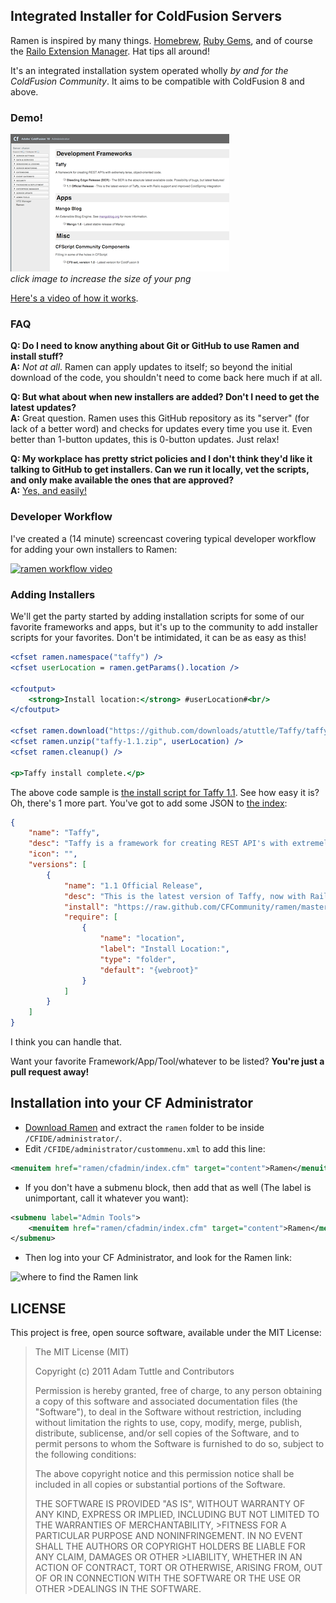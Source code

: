 ## Integrated Installer for ColdFusion Servers

Ramen is inspired by many things. [Homebrew][1], [Ruby Gems][2], and of course the [Railo Extension Manager][3]. Hat tips all around!

It's an integrated installation system operated wholly _by and for the ColdFusion Community_. It aims to be compatible with ColdFusion 8 and above.

### Demo!

[![click here to increase the size of your png](https://github.com/CFCommunity/ramen/raw/master/ramen_tn.png)](https://github.com/CFCommunity/ramen/raw/master/ramen.png)
<br/>_click image to increase the size of your png_

[Here's a video of how it works][7].

### FAQ

**Q: Do I need to know anything about Git or GitHub to use Ramen and install stuff?**<br/>
**A:** _Not at all_. Ramen can apply updates to itself; so beyond the initial download of the code, you shouldn't need to come back here much if at all.

**Q: But what about when new installers are added? Don't I need to get the latest updates?**<br/>
**A:** Great question. Ramen uses this GitHub repository as its "server" (for lack of a better word) and checks for updates every time you use it. Even better than 1-button updates, this is 0-button updates. Just relax!

**Q: My workplace has pretty strict policies and I don't think they'd like it talking to GitHub to get installers. Can we run it locally, vet the scripts, and only make available the ones that are approved?**<br/>
**A:** [Yes, and easily!][8]

### Developer Workflow

I've created a (14 minute) screencast covering typical developer workflow for adding your own installers to Ramen:

[![ramen workflow video](https://dl.dropbox.com/u/3831772/ramen-workflow.png)](https://dl.dropbox.com/u/3831772/ramen-workflow.mov)

### Adding Installers

We'll get the party started by adding installation scripts for some of our favorite frameworks and apps, but it's up to the community to add installer scripts for your favorites. Don't be intimidated, it can be as easy as this!

```cfm
<cfset ramen.namespace("taffy") />
<cfset userLocation = ramen.getParams().location />

<cfoutput>
	<strong>Install location:</strong> #userLocation#<br/>
</cfoutput>

<cfset ramen.download("https://github.com/downloads/atuttle/Taffy/taffy-v1.1.zip", "taffy-1.1.zip") />
<cfset ramen.unzip("taffy-1.1.zip", userLocation) />
<cfset ramen.cleanup() />

<p>Taffy install complete.</p>
```

The above code sample is [the install script for Taffy 1.1][4]. See how easy it is? Oh, there's 1 more part. You've got to add some JSON to [the index][5]:

```json
{
	"name": "Taffy",
	"desc": "Taffy is a framework for creating REST API's with extremely terse, object-oriented code.",
	"icon": "",
	"versions": [
		{
			"name": "1.1 Official Release",
			"desc": "This is the latest version of Taffy, now with Railo support and improved ColdSpring integration",
			"install": "https://raw.github.com/CFCommunity/ramen/master/index/taffy.1.1.cfm",
			"require": [
				{
					"name": "location",
					"label": "Install Location:",
					"type": "folder",
					"default": "{webroot}"
				}
			]
		}
	]
}
```

I think you can handle that.

Want your favorite Framework/App/Tool/whatever to be listed? **You're just a pull request away!**

## Installation into your CF Administrator

* [Download Ramen][6] and extract the `ramen` folder to be inside `/CFIDE/administrator/`.
* Edit `/CFIDE/administrator/custommenu.xml` to add this line:

```xml
<menuitem href="ramen/cfadmin/index.cfm" target="content">Ramen</menuitem>
```

  * If you don't have a submenu block, then add that as well (The label is unimportant, call it whatever you want):

```xml
<submenu label="Admin Tools">
	<menuitem href="ramen/cfadmin/index.cfm" target="content">Ramen</menuitem>
</submenu>
```

* Then log into your CF Administrator, and look for the Ramen link:

![where to find the Ramen link](https://img.skitch.com/20120630-g825ijiddkuaw39yaf6hdbqkbp.png)

## LICENSE

This project is free, open source software, available under the MIT License:

>The MIT License (MIT)
>
>Copyright (c) 2011 Adam Tuttle and Contributors
>
>Permission is hereby granted, free of charge, to any person obtaining a copy of this software and associated documentation files (the "Software"), to deal in the Software without restriction, including without limitation the rights to use, copy, modify, merge, publish, distribute, sublicense, and/or sell copies of the Software, and to permit persons to whom the Software is furnished to do so, subject to the following conditions:
>
>The above copyright notice and this permission notice shall be included in all copies or substantial portions of the Software.
>
>THE SOFTWARE IS PROVIDED "AS IS", WITHOUT WARRANTY OF ANY KIND, EXPRESS OR IMPLIED, INCLUDING BUT NOT LIMITED TO THE WARRANTIES OF MERCHANTABILITY, >FITNESS FOR A PARTICULAR PURPOSE AND NONINFRINGEMENT. IN NO EVENT SHALL THE AUTHORS OR COPYRIGHT HOLDERS BE LIABLE FOR ANY CLAIM, DAMAGES OR OTHER >LIABILITY, WHETHER IN AN ACTION OF CONTRACT, TORT OR OTHERWISE, ARISING FROM, OUT OF OR IN CONNECTION WITH THE SOFTWARE OR THE USE OR OTHER >DEALINGS IN THE SOFTWARE.


[1]: http://mxcl.github.com/homebrew/
[2]: http://rubygems.org/
[3]: http://www.getrailo.com/index.cfm/products/railo-extensions/
[4]: https://github.com/CFCommunity/ramen/blob/master/index/taffy.1.1.cfm
[5]: https://github.com/CFCommunity/ramen/blob/master/index/index.json
[6]: https://github.com/CFCommunity/ramen/zipball/master
[7]: https://vimeo.com/fusiongrokker/ramen
[8]: https://github.com/CFCommunity/ramen/issues/1
